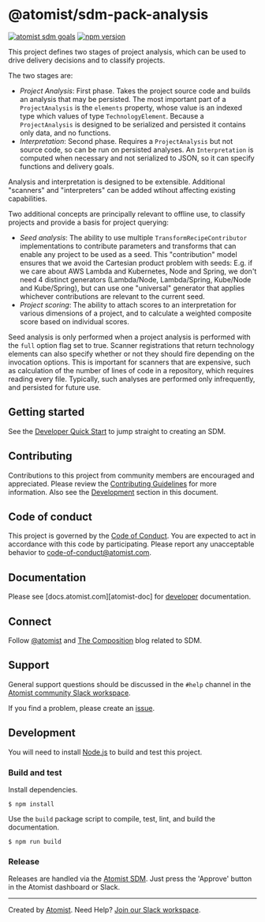 # @atomist/sdm-pack-analysis

[![atomist sdm goals](https://badge.atomist.com/T29E48P34/atomist/sdm-pack-analysis/861fefe5-af44-4445-b1b7-7f364712e386)](https://app.atomist.com/workspace/T29E48P34)
[![npm version](https://img.shields.io/npm/v/@atomist/sdm-pack-analysis.svg)](https://www.npmjs.com/package/@atomist/sdm-pack-anaylsis)

This project defines two stages of project analysis, which can be used to
drive delivery decisions and to classify projects.

The two stages are:

- _Project Analysis_: First phase. Takes the project source code and
builds an analysis that may be persisted. The most important part of
a `ProjectAnalysis` is the `elements` property, whose value is an indexed type which values
of type `TechnologyElement`. Because a `ProjectAnalysis` is designed to be
serialized and persisted it contains only data, and no functions.
- _Interpretation_: Second phase. Requires a `ProjectAnalysis` but not source
code, so can be run on persisted analyses. An `Interpretation` is computed
when necessary and not serialized to JSON, so it can specify functions and
delivery goals.

Analysis and interpretation is designed to be extensible. Additional "scanners"
and "interpreters" can be added wtihout affecting existing capabilities.

Two additional concepts are principally relevant to offline use, to classify projects
and provide a basis for project querying:

- _Seed analysis_: The ability to use multiple `TransformRecipeContributor` implementations
to contribute parameters and transforms that can enable any project to
be used as a seed. This "contribution" model ensures that we avoid the Cartesian product
problem with seeds: E.g. if we care about AWS Lambda and Kubernetes, Node and Spring,
we don't need 4 distinct generators (Lambda/Node, Lambda/Spring, Kube/Node and Kube/Spring),
but can use one "universal" generator that applies whichever contributions are
relevant to the current seed.
- _Project scoring_: The ability to attach scores to an interpretation for
various dimensions of a project, and to calculate a weighted composite score
based on individual scores.

Seed analysis is only performed when a project analysis is performed with the `full` option flag
set to true. Scanner registrations that return technology elements can also specify
whether or not they should fire depending on the invocation options. This is important
for scanners that are expensive, such as calculation of the number of lines of code
in a repository, which requires reading every file. Typically, such analyses
are performed only infrequently, and persisted for future use.

## Getting started

See the [Developer Quick Start][atomist-quick] to jump straight to
creating an SDM.

[atomist-quick]: https://docs.atomist.com/quick-start/ (Atomist - Developer Quick Start)

## Contributing

Contributions to this project from community members are encouraged
and appreciated. Please review the [Contributing
Guidelines](CONTRIBUTING.md) for more information. Also see the
[Development](#development) section in this document.

## Code of conduct

This project is governed by the [Code of
Conduct](CODE_OF_CONDUCT.md). You are expected to act in accordance
with this code by participating. Please report any unacceptable
behavior to code-of-conduct@atomist.com.

## Documentation

Please see [docs.atomist.com][atomist-doc] for
[developer][atomist-doc-sdm] documentation.

[atomist-doc-sdm]: https://docs.atomist.com/developer/sdm/ (Atomist Documentation - SDM Developer)

## Connect

Follow [@atomist][atomist-twitter] and [The Composition][atomist-blog]
blog related to SDM.

[atomist-twitter]: https://twitter.com/atomist (Atomist on Twitter)
[atomist-blog]: https://the-composition.com/ (The Composition - The Official Atomist Blog)

## Support

General support questions should be discussed in the `#help`
channel in the [Atomist community Slack workspace][slack].

If you find a problem, please create an [issue][].

[issue]: https://github.com/atomist-seeds/sdm-pack/issues

## Development

You will need to install [Node.js][node] to build and test this
project.

[node]: https://nodejs.org/ (Node.js)

### Build and test

Install dependencies.

```
$ npm install
```

Use the `build` package script to compile, test, lint, and build the
documentation.

```
$ npm run build
```

### Release

Releases are handled via the [Atomist SDM][atomist-sdm].  Just press
the 'Approve' button in the Atomist dashboard or Slack.

[atomist-sdm]: https://github.com/atomist/atomist-sdm (Atomist Software Delivery Machine)

---

Created by [Atomist][atomist].
Need Help?  [Join our Slack workspace][slack].

[atomist]: https://atomist.com/ (Atomist - How Teams Deliver Software)
[slack]: https://join.atomist.com/ (Atomist Community Slack)
